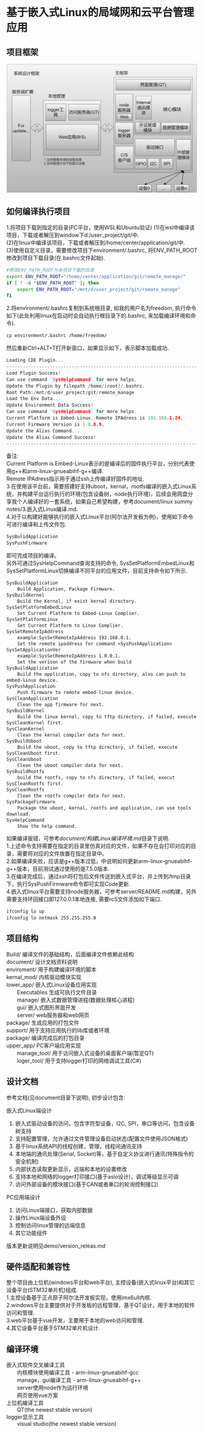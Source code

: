 # 基于嵌入式Linux的局域网和云平台管理应用

## 项目框架

![image](document/image/firmware.jpg)

## 如何编译执行项目
1.将项目下载到指定的目录(PC平台，使用WSL和Ubuntu验证)
(1)在wsl中编译该项目，下载或者解压到window下d:/user_project/git/中.<br/>
(2)在linux中编译该项目，下载或者解压到/home/center/application/git/中.<br/>
(3)使用自定义目录，需要修改项目下environment/.bashrc, 将ENV_PATH_ROOT修改到项目下载目录(在.bashrc文件起始).<br/>
```bash
#修改ENV_PATH_ROOT为本项目下载的目录
export ENV_PATH_ROOT="/home/center/application/git/remote_manage/"
if [ ! -d "$ENV_PATH_ROOT" ]; then 
    export ENV_PATH_ROOT="/mnt/d/user_project/git/remote_manage"
fi
```
2.将environment/.bashrc复制到系统根目录, 如我的用户名为freedom, 执行命令如下(此处利用linux在启动时会自动执行根目录下的.bashrc, 来加载编译环境和命令).<br/>
```bash
cp environment/.bashrc /home/freedom/
```
然后重新Ctrl+ALT+T打开新窗口，如果显示如下，表示脚本加载成功.<br/>
```c
Loading CDE Plugin...
-------------------------------------------------------------------------
Load Plugin Success!
Can use command 'SysHelpCommand' for more helps.
Update the Plugin by filepath /home/[root]/.bashrc.
Root Path:/mnt/d/user_project/git/remote_manage
Load the Env Data...
Update Environment Data Success!
Can use command 'SysHelpCommand' for more helps.
Current Platform is Embed-Linux, Remote IPAdress is 192.168.1.24.
Current Firmware Version is 1.0.0.9.
Update the Alias Command...
Update the Alias Command Success!
-------------------------------------------------------------------------
```
备注:<br />
Current Platform is Embed-Linux表示的是编译后的固件执行平台，分别代表使用g++和arm-linux-gnueabihf-g++编译.<br />
Remote IPAdress指示用于通过ssh上传编译好固件的地址.<br />
3.在使用该平台前，需要搭建好支持uboot，kernal，rootfs编译的嵌入式Linux系统，并构建平台运行执行的环境(包含设备树，node执行环境)，后续会用网盘分享我个人编译好的一套系统，如果自己希望构建，参考document/linux summy notes/3.嵌入式Linux编译.md.<br />
4.对于以构建好能够执行的嵌入式Linux平台(阿尔法开发板为例)，使用如下命令可进行编译和上传文件包.<br/>
```bash
SysBulidApplication
SysPushFirmware
```
即可完成项目的编译。<br/>
另外可通过SysHelpCommand查询支持的命令, SysSetPlatformEmbedLinux和SysSetPlatformLinux切换编译不同平台的应用文件，目前支持命令如下所示.<br/>
```
SysBuildApplication
    Build Application, Package Firmware.
SysBuildKernel
    Build the Kernal, if exist kernal directory.
SysSetPlatformEmbedLinux
    Set Current Platform to Embed-Linux Complier.
SysSetPlatformLinux
    Set Current Platform to Linux Complier.
SysSetRemoteIpAddress
    example:SysSetRemoteIpAddress 192.168.0.1.
    Set the remote ipaddress for command <SysPushApplication>
SysSetApplicationVer
    example:SysSetRemoteIpAddress 1.0.0.1.
    Set the verison of the firmware when build
SysBuildApplication
    Build the application, copy to nfs directory, also can push to embed-linux device.
SysPushApplication
    Push firmware to remote embed-linux device.
SysCleanApplication
    Clean the app firmware for next.
SysBuildKernel
    Build the linux kernal, copy to tftp directory, if failed, execute SysCleanKernel first.
SysCleanKernel
    Clean the kernal compiler data for next.
SysBuildUboot
    Build the uboot, copy to tftp directory, if failed, execute SysCleanUboot first.
SysCleanUboot
    Clean the uboot compiler data for next.
SysBuildRootfs
    build the rootfs, copy to nfs directory, if failed, execut SysCleanRootfs first.
SysCleanRootfs
    Clean the rootfs compiler data for next.
SysPackageFirmware
    Package the uboot, kernal, rootfs and application, can use tools download.
SysHelpCommand
    Show the help command.
```
如果编译报错，可参考*document/构建Linux编译环境.md*目录下说明.<br/>
1.上述命令支持需要在指定的目录里仿真对应的文件，如果不存在会打印对应的目录，需要将对应的文件放置在指定目录中。<br/>
2.如果编译失败，应该是g++版本过低，中说明如何更新arm-linux-gnueabihf-g++版本，目前测试通过使用的是7.5.0版本.<br/>
3.在编译完成后，通过ssh将打包后文件传送到嵌入式平台，并上传到/tmp目录下，执行SysPushFirmware命令即可实现Code更新.<br/>
4.嵌入式linux平台需要支持node服务器，可参考server/README.md构建，另外需要支持环回接口即127.0.0.1本地连接, 需要rcS文件添加如下端口.<br/>

```bash
ifconfig lo up
ifconfig lo netmask 255.255.255.0
```

## 项目结构

Build/              编译文件的基础结构，后面编译文件依赖此结构<br/>
document/           设计文档资料说明<br/>
enviroment/         用于构建编译环境的脚本<br/>
kernal_mod/         内核驱动模块实现<br/>
lower_app/          嵌入式Linux设备应用实现<br/>
&emsp;&emsp;Executables     生成可执行文件目录<br/>
&emsp;&emsp;manage/         嵌入式数据管理进程(数据处理核心进程)<br/>
&emsp;&emsp;gui/            嵌入式图形界面开发<br/>
&emsp;&emsp;server/         web服务器和web网页<br/>
package/            生成应用的打包文件<br/>
support/            用于支持应用执行的lib库或者环境<br/>
package/            编译完成后的打包目录<br/>
upper_app/          PC客户端应用实现<br/>
&emsp;&emsp;manage_tool/         用于访问嵌入式设备的桌面客户端(暂定QT)<br/>
&emsp;&emsp;loger_tool/     用于支持logger打印的网络调试工具(C#)<br/>

## 设计文档

参考文档(见document目录下说明), 初步设计包含:<br/>

嵌入式Linux端设计<br/>

1. 嵌入式驱动设备的访问，包含字符型设备，I2C, SPI，串口等访问，包含设备树支持<br/>
2. 支持配置管理，允许通过文件管理设备启动状态(配置文件使用JSON格式)<br/>
3. 基于linux系统API的线程创建，管理，线程间通讯支持<br/>
4. 本地端的通讯处理(Serial, Socket)等，基于自定义协议进行通讯(特殊指令的安全机制)<br/>
5. 内部状态读取更新显示，远端和本地的设置修改<br/>
6. 支持本地和网络的logger打印接口(基于asio设计)，调试等级显示可调<br/>
7. 访问外部设备的模块接口(基于CAN或者串口的轮询控制接口)<br/>

PC应用端设计<br/>

1. 访问Linux端接口，获取内部数据<br/>
2. 操作Linux端设备外设<br/>
3. 控制访问linux管理的远端信息<br/>
4. 其它功能组件<br/>

版本更新说明见demo/version_releas.md<br/>

## 硬件适配和兼容性

整个项目由上位机(windows平台和web平台), 主控设备(嵌入式linux平台)和其它设备平台(STM32单片机)组成.<br/>
1.主控设备基于正点原子阿尔法开发板实现，使用imx6ull内核.<br/>
2.windows平台主要提供对于开发板的远程管理，基于QT设计，用于本地的软件访问和管理.<br/>
3.web平台基于vue开发，主要用于本地的web访问和管理.<br/>
4.其它设备平台基于STM32单片机设计.<br/>

## 编译环境

嵌入式软件交叉编译工具<br/>
&emsp;&emsp;内核模块使用编译工具 - arm-linux-gnueabihf-gcc<br/>
&emsp;&emsp;manage，gui编译工具 - arm-linux-gnueabihf-g++<br/>
&emsp;&emsp;server使用node作为运行环境<br/>
&emsp;&emsp;网页使用vue方案<br/>
上位机编译工具<br/>
&emsp;&emsp;QT(the newest stable version)<br/>
logger显示工具<br/>
&emsp;&emsp;visual studio(the newest stable version)<br/>